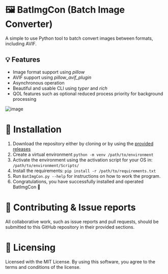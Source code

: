 # 🖼 BatImgCon (Batch Image Converter)
A simple to use Python tool to batch convert images between formats, including AVIF.

## 💡 Features
- Image format support using *pillow*
- AVIF support using *pillow_avif_plugin*
- Asynchronous operation
- Beautiful and usable CLI using *typer* and *rich*
- QOL features such as optional reduced process priority for background processing

![image](https://github.com/user-attachments/assets/fe6907b4-d239-43af-9173-3afac7731ade)

# 🔨 Installation
1. Download the repository either by cloning or by using the [provided releases](https://github.com/rekterakathom/BatImgCon/releases)
2. Create a virtual environment ``python -m venv /path/to/environment``
3. Activate the environment using the activation script for your OS in: ``/path/to/environment/Scripts/``
4. Install the requirements: ``pip install -r /path/to/requirements.txt``
5. Run ``BatImgCon.py --help`` for instructions on how to work the program.
6. Congratulations, you have successfully installed and operated BatImgCon 🎉

# 💬 Contributing & Issue reports
All collaborative work, such as issue reports and pull requests, should be submitted to this GitHub repository in their provided sections.

# 📜 Licensing
Licensed with the MIT License. By using this software, you agree to the terms and conditions of the license.

